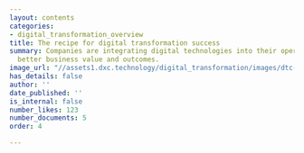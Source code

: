 ```yaml
---
layout: contents
categories:
- digital_transformation_overview
title: The recipe for digital transformation success
summary: Companies are integrating digital technologies into their operations to produce
  better business value and outcomes.
image_url: "//assets1.dxc.technology/digital_transformation/images/dtc-related1.bw.jpg"
has_details: false
author: ''
date_published: ''
is_internal: false
number_likes: 123
number_documents: 5
order: 4

---
```

